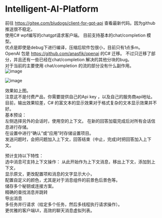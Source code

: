 # Intelligent-AI-Platform  
前往 https://gitee.com/bludogs/client-for-gpt-api 查看最新代码。因为github推送很不稳定。  
使用C# wpf编写的chatgpt请求客户端。 目前支持基本的chat/completion 模型。   
优点是即使是debug下进行编译，压缩后软件包很小，目前只有1点多m。  
OpenAI 包是 https://github.com/anasfik/openai 的C# 迁移。 不过只迁移了部分，并且还有一些已经在chat/completion 解决的其他分块的bug。  
对于当前的主要使用 chat/completion 的流的部分没有什么副作用。  
![image](https://github.com/Basicconstruction/Intelligent-AI-Platform/assets/66370519/9ea9ecb2-3ae8-4d57-875f-067b886793fc)


![image](https://github.com/Basicconstruction/Intelligent-AI-Platform/assets/66370519/8709bc5f-4ea4-48bc-8f10-b9ee32bf9c2f)


效果如上图。  
注意这不是付费产品，你需要提供自己的Api key ，以及自己的服务商api地址。  
目前，输出效果较差，C# 的富文本的显示效果对于格式复杂的文本显示效果并不好。  
基本预设：  
左侧选择另外的会话时，使用空的上下文。
在新的回答加载完成后对所有会话信息进行存储。  
在设置中进行“确认”或“应用”时存储设置项目。  
发送问题时，会把问题加入上下文，回答结束（中止，完成)时把回答加入上下文。  



预计支持以下特性：  
选中消息可支持上下文操作： 从此开始作为上下文消息，移出上下文，添加到上下文，  
显示原文，更改配置项和消息的文字显示大小，  
配置自定义的颜色，尤其是对于消息组件的前景色后景色等。  
储存多个秘钥或连接方案。  
精确的查找消息并跳转  
导出消息  
多任务并行请求（给定多个任务，然后多线程执行请求操作）。  
更优雅的客户端UI，高效的聊天消息虚拟列表。  

